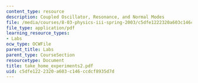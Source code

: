 ```yaml
---
content_type: resource
description: Coupled Oscillator, Resonance, and Normal Modes
file: /media/courses/8-03-physics-iii-spring-2003/c5dfe1222320a603c146ccdcf8935d7d_take_home_experiments2.pdf
file_type: application/pdf
learning_resource_types:
- Labs
ocw_type: OCWFile
parent_title: Labs
parent_type: CourseSection
resourcetype: Document
title: take_home_experiments2.pdf
uid: c5dfe122-2320-a603-c146-ccdcf8935d7d
---
```

